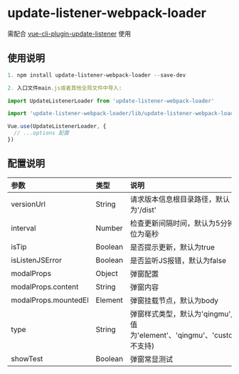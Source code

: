 <!--
 * @Description: 
 * @Author: 舌红
 * @Date: 2024-01-10 17:00:10
 * @LastEditors: 舌红
 * @LastEditTime: 2024-02-20 11:53:51
-->
# update-listener-webpack-loader

需配合 [vue-cli-plugin-update-listener](https://github.com/Miraiiiii/vue-cli-plugin-update-listener) 使用


## 使用说明
```powershell
1. npm install update-listener-webpack-loader --save-dev
```
```js
2. 入口文件main.js或者其他全局文件中导入:

import UpdateListenerLoader from 'update-listener-webpack-loader'

import 'update-listener-webpack-loader/lib/update-listener-webpack-loader.css'

Vue.use(UpdateListenerLoader, {
  // ...options 配置
})

```

## 配置说明

| 参数 | 类型 | 说明 |
| :--| :-- | :-- |
| versionUrl | String | 请求版本信息根目录路径，默认为'/dist' |
| interval | Number | 检查更新间隔时间，默认为5分钟，单位为毫秒 |
| isTip | Boolean | 是否提示更新，默认为true |
| isListenJSError | Boolean | 是否监听JS报错，默认为false |
| modalProps | Object | 弹窗配置 |
| modalProps.content | String | 弹窗内容 |
| modalProps.mountedEl | Element | 弹窗挂载节点，默认为body |
| type | String | 弹窗样式类型，默认为'qingmu', 可选值为'element'、'qingmu'、'custom'(暂不支持) |
| showTest | Boolean | 弹窗常显测试 |